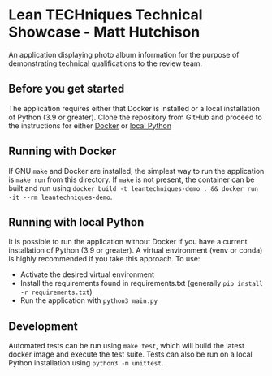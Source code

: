# Lean TECHniques Technical Showcase - Matt Hutchison
An application displaying photo album information for the purpose of demonstrating technical qualifications to the review team.

## Before you get started
The application requires either that Docker is installed or a local installation of Python (3.9 or greater). Clone the repository from GitHub and proceed to the instructions for either [Docker](#running-with-docker) or [local Python](#running-with-local-python)

## Running with Docker
If GNU `make` and Docker are installed, the simplest way to run the application is `make run` from this directory. If `make` is not present, the container can be built and run using `docker build -t leantechniques-demo . && docker run -it --rm leantechniques-demo`.

## Running with local Python
It is possible to run the application without Docker if you have a current installation of Python (3.9 or greater). A virtual environment (venv or conda) is highly recommended if you take this approach. To use:
- Activate the desired virtual environment
- Install the requirements found in requirements.txt (generally `pip install -r requirements.txt`)
- Run the application with `python3 main.py`

## Development
Automated tests can be run using `make test`, which will build the latest docker image and execute the test suite. Tests can also be run on a local Python installation using `python3 -m unittest`.